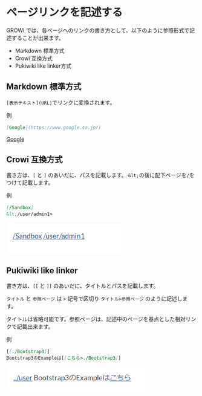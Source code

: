 # ページリンクを記述する

GROWI では、各ページへのリンクの書き方として、以下のように参照形式で記述することが出来ます。
- Markdown 標準方式
- Crowi 互換方式
- Pukiwiki like linker方式

## Markdown 標準方式

``[表示テキスト](URL)``でリンクに変換されます。

例

```markdown
[Google](https://www.google.co.jp/)
```

[Google](https://www.google.co.jp/)

## Crowi 互換方式

書き方は、`[` と `]` のあいだに、パスを記載します。
`&lt;`の後に配下ページを`/`をつけて記載します。

例

```markdown
[/Sandbox]
&lt;/user/admin1>
```

![page_linker1](./images/linker_crowi.png)

## Pukiwiki like linker

書き方は、`[[` と `]]` のあいだに、タイトルとパスを記載します。

`タイトル` と `参照ページ` は `>` 記号で区切り `タイトル>参照ページ` のように記述します。

タイトルは省略可能です。参照ページは、記述中のページを基点とした相対リンクで記載出来ます。

例

```markdown
[[./Bootstrap3]]
Bootstrap3のExampleは[[こちら>./Bootstrap3]]
```

![page_linker2](./images/linker_pukiwiki.png)

















<!-- ![page_linker](./images/page_linker.png)

GROWI では、各ページへのリンクの書き方として、以下のように参照形式で記述することが出来ます。

## ページリンクの書き方

```markdown
## リンクの書き方
- タイトル付の書き方

[[課題一覧 はこちら>../課題]]

- 参照パス記載の書き方

[[../../GROWI]]
```

上記の記述を GROWI 記事に貼りつけると、画像のようにリンクが生成されます。

書き方は、`[[` と `]]` のあいだに、タイトルとパスを記載します。

`タイトル` と `参照ページ` は `>` 記号で区切り `タイトル>参照ページ` のように記述します。

タイトルは省略可能です。参照ページは、記述中のページを基点とした相対リンクで記載出来ます。

### GitHub

このリンクの書き方は、 Pukiwiki like linker として、GROWI に組み込んでいる機能です。

[GitHub](https://github.com/weseek/growi-plugin-pukiwiki-like-linker)
 -->
